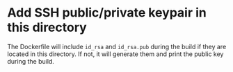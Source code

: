 # Add SSH public/private keypair in this directory

The Dockerfile will include ```id_rsa``` and ```id_rsa.pub``` during the build if they are located in this directory. If not, it will generate them and print the public key during the build.
